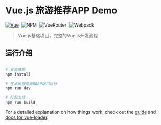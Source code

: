 # Vue.js 旅游推荐APP Demo

[![Vue](https://img.shields.io/badge/Vue-2.9.6-brightgreen.svg)](https://cn.vuejs.org/)&nbsp;
![NPM](https://img.shields.io/badge/NPM-5.6.0-brightgreen.svg)&nbsp;
![VueRouter](https://img.shields.io/badge/VueRouter-3.0.1-brightgreen.svg)&nbsp;
![Webpack](https://img.shields.io/badge/Webpack-3.6.0-brightgreen.svg)

> Vue.js基础项目，完整的Vue.js开发流程

## 运行介绍

``` bash

# 安装依赖
npm install

# 在本地服务器8080端口运行
npm run dev

# 打包上线
npm run build

```

For a detailed explanation on how things work, check out the [guide](http://vuejs-templates.github.io/webpack/) and [docs for vue-loader](http://vuejs.github.io/vue-loader).
